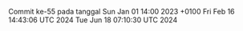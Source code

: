 Commit ke-55 pada tanggal Sun Jan 01 14:00 2023 +0100
Fri Feb 16 14:43:06 UTC 2024
Tue Jun 18 07:10:30 UTC 2024
